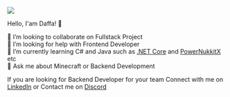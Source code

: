 ![](https://github-readme-stats-sigma-five.vercel.app/api?username=pixelwhiz&theme=darcula&hide_border=true&include_all_commits=true&count_private=true&show_icons=true)

Hello, I'am Daffa! 👋

👯 I’m looking to collaborate on Fullstack Project<br>🤝 I’m looking for help with Frontend Developer<br>🌱 I’m currently learning C# and Java such as [.NET Core](https://github.com/dotnet/core) and [PowerNukkitX](https://github.com/PowerNukkitX/PowerNukkitX) etc<br>💬 Ask me about Minecraft or Backend Development

If you are looking for Backend Developer for your team Connect with me on [LinkedIn](https://www.linkedin.com/in/daffaxcl) or Contact me on [Discord](https://discord.com/users/591983759965028363)
